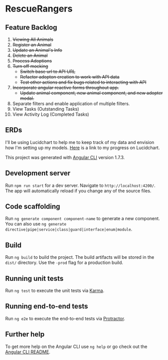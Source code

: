 # RescueRangers

## Feature Backlog

1. ~~Viewing All Animals~~
2. ~~Register an Animal~~
3. ~~Update an Animal's Info~~
4. ~~Delete an Animal~~
5. ~~Process Adoptions~~
6. ~~Turn off mocking~~
     * ~~Switch base url to API URL~~
     * ~~Refactor adopton creation to work with API data~~
     * ~~Test other actions and fix bugs related to interacting with API~~
7. ~~Incorporate angular reactive forms throughout app.~~
     * ~~Update animal component, new animal component, and new adopter modal.~~
8. Separate filters and enable application of multiple filters.
9. View Tasks (Outstanding Tasks)
10. View Activity Log (Completed Tasks)

## ERDs

I'll be using Lucidchart to help me to keep track of my data and envision how I'm setting up my models. [Here](https://www.lucidchart.com/documents/view/d0546c4f-55ec-4c3d-8d1c-4e693fab5ece/0) is a link to my progress on Lucidchart.

This project was generated with [Angular CLI](https://github.com/angular/angular-cli) version 1.7.3.

## Development server

Run `npm run start` for a dev server. Navigate to `http://localhost:4200/`. The app will automatically reload if you change any of the source files.

## Code scaffolding

Run `ng generate component component-name` to generate a new component. You can also use `ng generate directive|pipe|service|class|guard|interface|enum|module`.

## Build

Run `ng build` to build the project. The build artifacts will be stored in the `dist/` directory. Use the `-prod` flag for a production build.

## Running unit tests

Run `ng test` to execute the unit tests via [Karma](https://karma-runner.github.io).

## Running end-to-end tests

Run `ng e2e` to execute the end-to-end tests via [Protractor](http://www.protractortest.org/).

## Further help

To get more help on the Angular CLI use `ng help` or go check out the [Angular CLI README](https://github.com/angular/angular-cli/blob/master/README.md).
